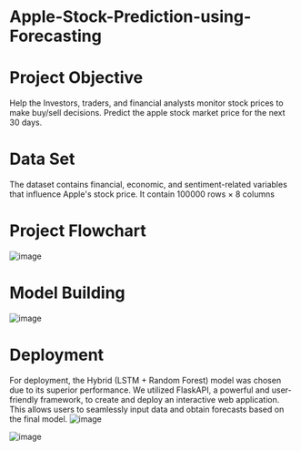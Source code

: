 # Apple-Stock-Prediction-using-Forecasting
# Project  Objective
Help the Investors, traders, and financial analysts monitor stock prices to make buy/sell decisions. Predict the apple stock market price for the next 30 days.

# Data Set
The dataset contains financial, economic, and sentiment-related variables that influence Apple's stock price. It contain
100000 rows × 8 columns

# Project Flowchart
![image](https://github.com/user-attachments/assets/54c0f3f0-5c93-4423-b516-8aca41845a2d)

# Model Building
![image](https://github.com/user-attachments/assets/bafaf101-5dec-4188-832c-7cd47c13a4aa)

# Deployment
For deployment, the Hybrid (LSTM + Random Forest) model was chosen due to its superior performance. We utilized FlaskAPI, a powerful and user-friendly framework, to create and deploy an interactive web application. This allows users to seamlessly input data and obtain forecasts based on the final model.
![image](https://github.com/user-attachments/assets/1494a983-8ec4-4c22-9aa8-8ab43eb6d17a)

![image](https://github.com/user-attachments/assets/e9d1e8f0-3b05-4f99-9e27-dc857239ad72)







